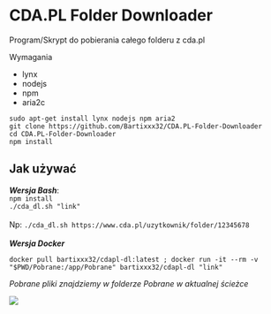 # CDA.PL Folder Downloader
Program/Skrypt do pobierania całego folderu z cda.pl


Wymagania

 - lynx<br>
 - nodejs
 - npm
 - aria2c
 
  `sudo apt-get install lynx nodejs npm aria2`
  <br>
  `git clone https://github.com/Bartixxx32/CDA.PL-Folder-Downloader`
  <br>
  `cd CDA.PL-Folder-Downloader`
  <br>
  `npm install`
## Jak używać
***Wersja Bash***:<br>
`npm install`<br>
`./cda_dl.sh "link"`
<br>
<br>Np: `./cda_dl.sh https://www.cda.pl/uzytkownik/folder/12345678` 
<br>
<br>***Wersja Docker***
 
    docker pull bartixxx32/cdapl-dl:latest ; docker run -it --rm -v "$PWD/Pobrane:/app/Pobrane" bartixxx32/cdapl-dl "link"
*Pobrane pliki znajdziemy w folderze Pobrane w aktualnej ścieżce* 



[![](https://images.microbadger.com/badges/image/bartixxx32/cdapl-dl.svg)](https://microbadger.com/images/bartixxx32/cdapl-dl "Badge")

